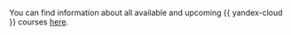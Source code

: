 You can find information about all available and upcoming {{ yandex-cloud }} courses [here](/training).